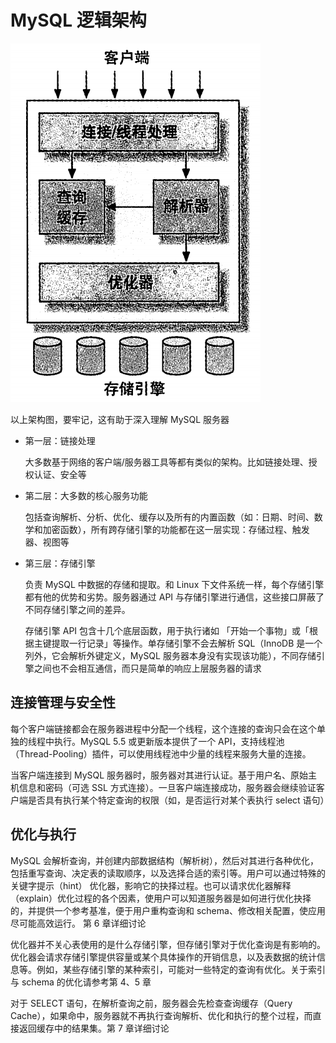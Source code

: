 # MySQL 逻辑架构

![image-20200415143832875](./assets/image-20200415143832875.png)

以上架构图，要牢记，这有助于深入理解 MySQL 服务器

- 第一层：链接处理

  大多数基于网络的客户端/服务器工具等都有类似的架构。比如链接处理、授权认证、安全等

- 第二层：大多数的核心服务功能

  包括查询解析、分析、优化、缓存以及所有的内置函数（如：日期、时间、数学和加密函数），所有跨存储引擎的功能都在这一层实现：存储过程、触发器、视图等

- 第三层：存储引擎

  负责 MySQL 中数据的存储和提取。和 Linux 下文件系统一样，每个存储引擎都有他的优势和劣势。服务器通过 API 与存储引擎进行通信，这些接口屏蔽了不同存储引擎之间的差异。

  存储引擎 API 包含十几个底层函数，用于执行诸如 「开始一个事物」或「根据主键提取一行记录」等操作。单存储引擎不会去解析 SQL（InnoDB 是一个列外，它会解析外键定义，MySQL 服务器本身没有实现该功能），不同存储引擎之间也不会相互通信，而只是简单的响应上层服务器的请求

## 连接管理与安全性

每个客户端链接都会在服务器进程中分配一个线程，这个连接的查询只会在这个单独的线程中执行。MySQL 5.5  或更新版本提供了一个 API，支持线程池（Thread-Pooling）插件，可以使用线程池中少量的线程来服务大量的连接。

当客户端连接到 MySQL 服务器时，服务器对其进行认证。基于用户名、原始主机信息和密码（可选 SSL 方式连接）。一旦客户端连接成功，服务器会继续验证客户端是否具有执行某个特定查询的权限（如，是否运行对某个表执行 select 语句）

## 优化与执行

MySQL 会解析查询，并创建内部数据结构（解析树），然后对其进行各种优化，包括重写查询、决定表的读取顺序，以及选择合适的索引等。用户可以通过特殊的关键字提示（hint） 优化器，影响它的抉择过程。也可以请求优化器解释（explain）优化过程的各个因素，使用户可以知道服务器是如何进行优化抉择的，并提供一个参考基准，便于用户重构查询和 schema、修改相关配置，使应用尽可能高效运行。 第 6 章详细讨论

优化器并不关心表使用的是什么存储引擎，但存储引擎对于优化查询是有影响的。优化器会请求存储引擎提供容量或某个具体操作的开销信息，以及表数据的统计信息等。例如，某些存储引擎的某种索引，可能对一些特定的查询有优化。关于索引与 schema 的优化请参考第 4、5 章

对于 SELECT 语句，在解析查询之前，服务器会先检查查询缓存（Query Cache），如果命中，服务器就不再执行查询解析、优化和执行的整个过程，而直接返回缓存中的结果集。第 7 章详细讨论
